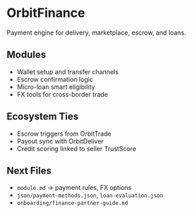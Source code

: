 #  OrbitFinance  
Payment engine for delivery, marketplace, escrow, and loans.

## Modules  
- Wallet setup and transfer channels  
- Escrow confirmation logic  
- Micro-loan smart eligibility  
- FX tools for cross-border trade

## Ecosystem Ties  
- Escrow triggers from OrbitTrade  
- Payout sync with OrbitDeliver  
- Credit scoring linked to seller TrustScore

## Next Files  
- `module.md` → payment rules, FX options  
- `json/payment-methods.json`, `loan-evaluation.json`  
- `onboarding/finance-partner-guide.md`
